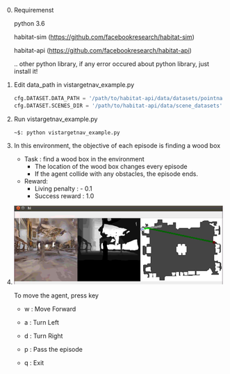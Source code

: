 0. Requiremenst

   python 3.6 

   habitat-sim (https://github.com/facebookresearch/habitat-sim)

   habitat-api (https://github.com/facebookresearch/habitat-api)

   .. other python library, if any error occured about python library, just install it!

1. Edit data_path in vistargetnav_example.py

    ```python
    cfg.DATASET.DATA_PATH = '/path/to/habitat-api/data/datasets/pointnav/mp3d/v1/{split}/{split}.json.gz'
    cfg.DATASET.SCENES_DIR = '/path/to/habitat-api/data/scene_datasets'
    ```

2. Run vistargetnav_example.py

    ```
    ~$: python vistargetnav_example.py
    ```

3.  In this environment, the objective of each episode is finding a wood box 

    - Task : find a wood box in the environment
      - The location of the wood box changes every episode
      - If the agent collide with any obstacles, the episode ends.
    - Reward:
      - Living penalty : - 0.1
      - Success reward : 1.0

4. ![](example.PNG)

    To move the agent, press key

    - w : Move Forward

    - a : Turn Left

    - d : Turn Right
    - p : Pass the episode
    - q : Exit
